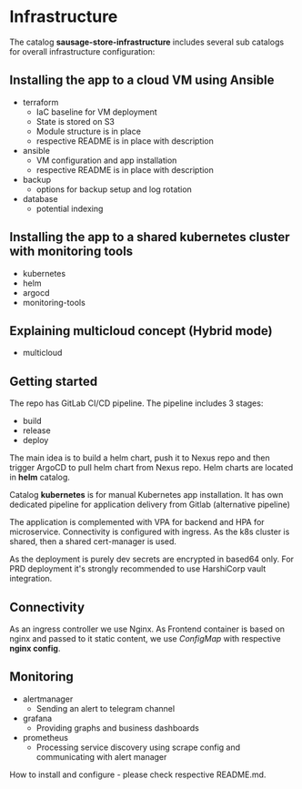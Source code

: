 # Infrastructure 

The catalog **sausage-store-infrastructure** includes several sub catalogs for overall infrastructure configuration:

## Installing the app to a cloud VM using Ansible 
- terraform
    - IaC baseline for VM deployment
    - State is stored on S3
    - Module structure is in place 
    - respective README is in place with description
- ansible
    - VM configuration and app installation 
    - respective README is in place with description
- backup
    - options for backup setup and log rotation
- database
    - potential indexing

## Installing the app to a shared kubernetes cluster with monitoring tools 
- kubernetes
- helm
- argocd
- monitoring-tools

## Explaining multicloud concept (Hybrid mode)
- multicloud

## Getting started

The repo has GitLab CI/CD pipeline.
The pipeline includes 3 stages:
  - build
  - release
  - deploy

The main idea is to build a helm chart, push it to Nexus repo and then trigger ArgoCD to pull helm chart from Nexus repo.
Helm charts are located in **helm** catalog.

Catalog **kubernetes** is for manual Kubernetes app installation.
It has own dedicated pipeline for application delivery from Gitlab (alternative pipeline)

The application is complemented with VPA for backend and HPA for microservice. Connectivity is configured with ingress.
As the k8s cluster is shared, then a shared cert-manager is used. 

As the deployment is purely dev secrets are encrypted in based64 only. For PRD deployment it's strongly recommended to use HarshiCorp vault integration. 

## Connectivity

As an ingress controller we use Nginx.
As Frontend container is based on nginx and passed to it static content, we use *ConfigMap* with respective **nginx config**.

## Monitoring

- alertmanager
    - Sending an alert to telegram channel  
- grafana
    - Providing graphs and business dashboards 
- prometheus
    - Processing service discovery using scrape config and communicating with alert manager 

How to install and configure - please check respective README.md.